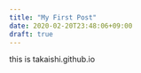 ```yaml
---
title: "My First Post"
date: 2020-02-20T23:48:06+09:00
draft: true
---
```


this is takaishi.github.io
